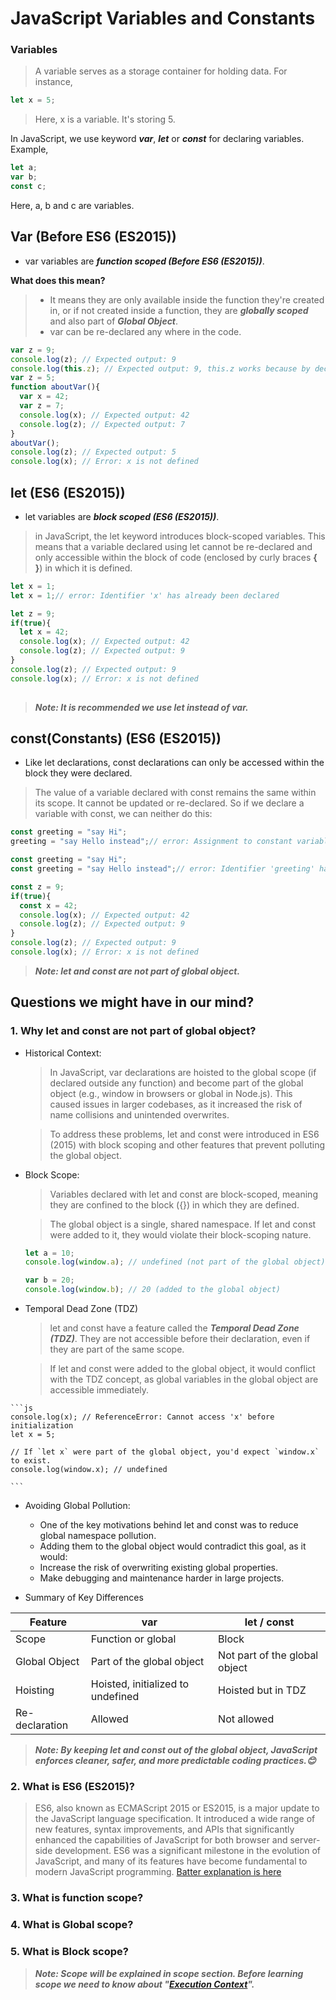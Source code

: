 # JavaScript Variables and Constants

### Variables 

> A variable serves as a storage container for holding data. For instance,
 <!-- >- ভেরিয়েবল গুলো ডেটা রাখার জন্য এক একটি পাত্রের মত কাজ করে। উদাহরণ স্বরূপ, -->
```js
let x = 5;
```
>Here, x is a variable. It's storing 5.

In JavaScript, we use keyword ***var***, ***let*** or ***const*** for declaring variables. Example,
```js
let a;
var b;
const c;
```
Here, a, b and c are variables.

## Var (Before ES6 (ES2015))

- var variables are ***function scoped (Before ES6 (ES2015))***.

**What does this mean?**

> - It means they are only available inside the function they're created in, or if not created inside a function, they are ***globally scoped*** and also part of ***Global Object***.
> - var can be re-declared any where in the code.

```js
var z = 9;
console.log(z); // Expected output: 9
console.log(this.z); // Expected output: 9, this.z works because by declaring a variable with var it became a property of global object.
var z = 5;
function aboutVar(){
  var x = 42;
  var z = 7; 
  console.log(x); // Expected output: 42
  console.log(z); // Expected output: 7
}
aboutVar();
console.log(z); // Expected output: 5
console.log(x); // Error: x is not defined
```

## let (ES6 (ES2015))

- let variables are ***block scoped (ES6 (ES2015))***.

>in JavaScript, the let keyword introduces block-scoped variables. This means that a variable declared using let cannot be re-declared and only accessible within the block of code (enclosed by curly braces **{ }**) in which it is defined.
```js
let x = 1;
let x = 1;// error: Identifier 'x' has already been declared 
```
```js
let z = 9;
if(true){
  let x = 42;
  console.log(x); // Expected output: 42
  console.log(z); // Expected output: 9
}
console.log(z); // Expected output: 9
console.log(x); // Error: x is not defined
 
```

> ***Note: It is recommended we use let instead of var.***

## const(Constants) (ES6 (ES2015))

- Like let declarations, const declarations can only be accessed within the block they were declared.
> The value of a variable declared with const remains the same within its scope. It cannot be updated or re-declared. So if we declare a variable with const, we can neither do this:

```js
const greeting = "say Hi";
greeting = "say Hello instead";// error: Assignment to constant variable. 
```
```js
const greeting = "say Hi";
const greeting = "say Hello instead";// error: Identifier 'greeting' has already been declared 
```
```js
const z = 9;
if(true){
  const x = 42;
  console.log(x); // Expected output: 42
  console.log(z); // Expected output: 9
}
console.log(z); // Expected output: 9
console.log(x); // Error: x is not defined
```

> ***Note: let and const are not part of global object.***

## Questions we might have in our mind?

 ### 1. Why let and const are not part of global object?
  - Historical Context:
     >In JavaScript, var declarations are hoisted to the global scope (if declared outside any function) and become part of the global object (e.g., window in browsers or global in Node.js). This caused issues in larger        codebases, as it increased the risk of name collisions and unintended overwrites.
     
     >To address these problems, let and const were introduced in ES6 (2015) with block scoping and other features that prevent polluting the global object.
  - Block Scope:
    > Variables declared with let and const are block-scoped, meaning they are confined to the block ({}) in which they are defined.
    
    > The global object is a single, shared namespace. If let and const were added to it, they would violate their block-scoping nature.
    ```js
    let a = 10;
    console.log(window.a); // undefined (not part of the global object)
    
    var b = 20;
    console.log(window.b); // 20 (added to the global object)
    ```
   - Temporal Dead Zone (TDZ)
     >let and const have a feature called the ***Temporal Dead Zone (TDZ)***. They are not accessible before their declaration, even if they are part of the same scope.
     
     >If let and const were added to the global object, it would conflict with the TDZ concept, as global variables in the global object are accessible immediately.

    ```js
    console.log(x); // ReferenceError: Cannot access 'x' before initialization
    let x = 5;
    
    // If `let x` were part of the global object, you'd expect `window.x` to exist.
    console.log(window.x); // undefined

    ```
   - Avoiding Global Pollution:
     
     - One of the key motivations behind let and const was to reduce global namespace pollution.
     - Adding them to the global object would contradict this goal, as it would:
     - Increase the risk of overwriting existing global properties.
     - Make debugging and maintenance harder in large projects.
   - Summary of Key Differences
     
| Feature        | 	var                                | 	let / const |
| -------------- | ----------------------------------- | ----------------------------- |
| Scope          | Function or global                  | Block                         |
| Global Object  | Part of the global object           | Not part of the global object |
| Hoisting       | Hoisted, initialized to undefined   | Hoisted but in TDZ            |
| Re-declaration | Allowed                             | Not allowed                   |

> ***Note: By keeping let and const out of the global object, JavaScript enforces cleaner, safer, and more predictable coding practices.😊***

  ### 2. What is ES6 (ES2015)?
   > ES6, also known as ECMAScript 2015 or ES2015, is a major update to the JavaScript language specification. It introduced a wide range of new features, syntax improvements, and APIs that significantly enhanced the 
     capabilities of JavaScript for both browser and server-side development. ES6 was a significant milestone in the evolution of JavaScript, and many of its features have become fundamental to modern JavaScript 
     programming. [Batter explanation is here](https://codeburst.io/javascript-wtf-is-es6-es8-es-2017-ecmascript-dca859e4821c)
  ### 3. What is function scope?
  ### 4. What is Global scope?
  ### 5. What is Block scope?

  > ***Note: Scope will be explained in scope section. Before learning scope we need to know about "[Execution Context](Execution-Context)".***
